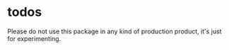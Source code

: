 # todos

Please do not use this package in any kind of production product, it's just for experimenting.
